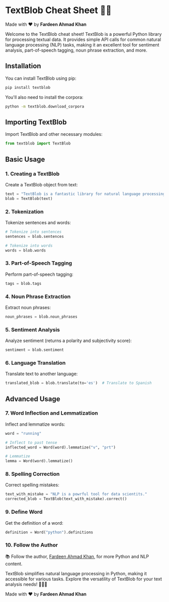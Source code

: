 # TextBlob Cheat Sheet 📝🤖

Made with :heart: by **Fardeen Ahmad Khan**

Welcome to the TextBlob cheat sheet! TextBlob is a powerful Python library for processing textual data. It provides simple API calls for common natural language processing (NLP) tasks, making it an excellent tool for sentiment analysis, part-of-speech tagging, noun phrase extraction, and more.

## Installation

You can install TextBlob using pip:

```bash
pip install textblob
```

You'll also need to install the corpora:

```bash
python -m textblob.download_corpora
```

## Importing TextBlob

Import TextBlob and other necessary modules:

```python
from textblob import TextBlob
```

## Basic Usage

### 1. Creating a TextBlob

Create a TextBlob object from text:

```python
text = "TextBlob is a fantastic library for natural language processing."
blob = TextBlob(text)
```

### 2. Tokenization

Tokenize sentences and words:

```python
# Tokenize into sentences
sentences = blob.sentences

# Tokenize into words
words = blob.words
```

### 3. Part-of-Speech Tagging

Perform part-of-speech tagging:

```python
tags = blob.tags
```

### 4. Noun Phrase Extraction

Extract noun phrases:

```python
noun_phrases = blob.noun_phrases
```

### 5. Sentiment Analysis

Analyze sentiment (returns a polarity and subjectivity score):

```python
sentiment = blob.sentiment
```

### 6. Language Translation

Translate text to another language:

```python
translated_blob = blob.translate(to='es')  # Translate to Spanish
```

## Advanced Usage

### 7. Word Inflection and Lemmatization

Inflect and lemmatize words:

```python
word = "running"

# Inflect to past tense
inflected_word = Word(word).lemmatize("v", "prt")

# Lemmatize
lemma = Word(word).lemmatize()
```

### 8. Spelling Correction

Correct spelling mistakes:

```python
text_with_mistake = "NLP is a powrful tool for data scientits."
corrected_blob = TextBlob(text_with_mistake).correct()
```

### 9. Define Word

Get the definition of a word:

```python
definition = Word("python").definitions
```

### 10. Follow the Author

📚 Follow the author, [Fardeen Ahmad Khan](https://github.com/I-Fardeen), for more Python and NLP content.

TextBlob simplifies natural language processing in Python, making it accessible for various tasks. Explore the versatility of TextBlob for your text analysis needs! 📝🤖✨

Made with :heart: by **Fardeen Ahmad Khan**
